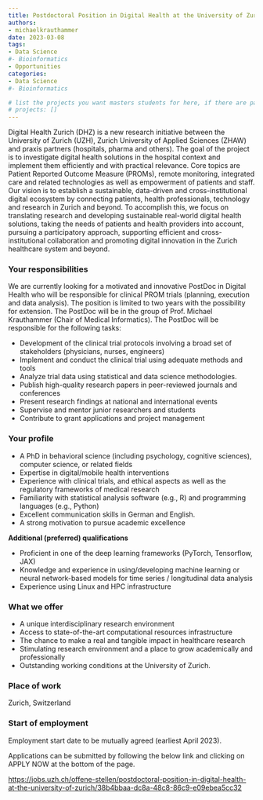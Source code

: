 ```yaml
---
title: Postdoctoral Position in Digital Health at the University of Zurich 100 %
authors:
- michaelkrauthammer
date: 2023-03-08
tags: 
- Data Science
#- Bioinformatics
- Opportunities
categories:
- Data Science
#- Bioinformatics

# list the projects you want masters students for here, if there are pages for them
# projects: []
---
```



Digital Health Zurich (DHZ) is a new research initiative between the University of Zurich (UZH), Zurich University of Applied Sciences (ZHAW) and praxis partners (hospitals, pharma and others). The goal of the project is to investigate digital health solutions in the hospital context and implement them efficiently and with practical relevance. Core topics are Patient Reported Outcome Measure (PROMs), remote monitoring, integrated care and related technologies as well as empowerment of patients and staff. Our vision is to establish a sustainable, data-driven and cross-institutional digital ecosystem by connecting patients, health professionals, technology and research in Zurich and beyond. To accomplish this, we focus on translating research and developing sustainable real-world digital health solutions, taking the needs of patients and health providers into account, pursuing a participatory approach, supporting efficient and cross-institutional collaboration and promoting digital innovation in the Zurich healthcare system and beyond.

### Your responsibilities

We are currently looking for a motivated and innovative PostDoc in Digital Health who will be responsible for clinical PROM trials (planning, execution and data analysis). The position is limited to two years with the possibility for extension. The PostDoc will be in the group of Prof. Michael Krauthammer (Chair of Medical Informatics). The PostDoc will be responsible for the following tasks:

<ul>
	<li>Development of the clinical trial protocols involving a broad set of stakeholders (physicians, nurses, engineers)</li>
	<li>Implement and conduct the clinical trial using adequate methods and tools</li>
	<li>Analyze trial data using statistical and data science methodologies.</li>
	<li>Publish high-quality research papers in peer-reviewed journals and conferences</li>
	<li>Present research findings at national and international events</li>
	<li>Supervise and mentor junior researchers and students</li>
	<li>Contribute to grant applications and project management</li>
</ul> 

### Your profile
<ul>
<li>A PhD in behavioral science (including psychology, cognitive sciences), computer science, or related fields</li>
<li>Expertise in digital/mobile health interventions</li>
<li>Experience with clinical trials, and ethical aspects as well as the regulatory frameworks of medical research</li>
<li>Familiarity with statistical analysis software (e.g., R) and programming languages (e.g., Python)</li>
<li>Excellent communication skills in German and English.</li>
<li>A strong motivation to pursue academic excellence</li>
</ul> 


<b>Additional (preferred) qualifications</b>
<ul> 
<li>Proficient in one of the deep learning frameworks (PyTorch, Tensorflow, JAX)</li>
<li>Knowledge and experience in using/developing machine learning or neural network-based models for time series / longitudinal data analysis</li>
<li>Experience using Linux and HPC infrastructure</li>
</ul> 


### What we offer
<ul> 
<li>A unique interdisciplinary research environment</li>
<li>Access to state-of-the-art computational resources infrastructure</li>
<li>The chance to make a real and tangible impact in healthcare research</li>
<li>Stimulating research environment and a place to grow academically and professionally</li>
<li>Outstanding working conditions at the University of Zurich.</li>
</ul> 

### Place of work
Zurich, Switzerland

### Start of employment
Employment start date to be mutually agreed (earliest April 2023). 


Applications can be submitted by following the below link and clicking on APPLY NOW at the bottom of the page.

https://jobs.uzh.ch/offene-stellen/postdoctoral-position-in-digital-health-at-the-university-of-zurich/38b4bbaa-dc8a-48c8-86c9-e09ebea5cc32
